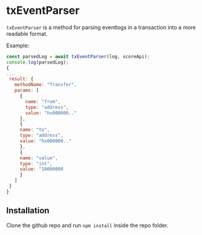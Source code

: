 # txEventParser

`txEventParser` is a method for parsing eventlogs in a transaction into a more readable format.

Example:
```js
const parsedLog = await txEventParser(log, scoreApi);
console.log(parsedLog);
{
...
 result: {
   methodName: "Transfer",
   params: [
     {
       name: "from",
       type: "address",
       value: "hx000000.."
     },
     {
     name: "to",
     type: "address",
     value: "hx000000.."
     },
     {
     name: "value",
     type: "int",
     value: "10000000
     }
   ]
 }
}
```

## Installation

Clone the github repo and run `npm install` inside the repo folder.
